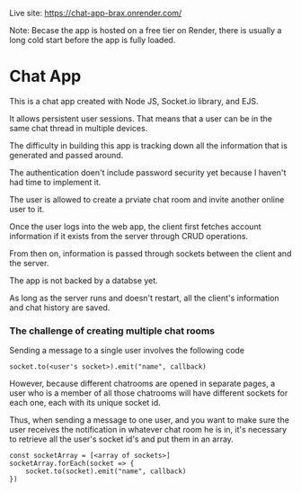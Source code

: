 Live site: https://chat-app-brax.onrender.com/
 
Note: Becase the app is hosted on a free tier on Render, there is usually a long cold start before the app is fully loaded. 

# Chat App

This is a chat app created with Node JS, Socket.io library, and EJS. 

It allows persistent user sessions. That means that a user can be in the same chat thread in multiple devices. 

The difficulty in building this app is tracking down all the information that is generated and passed around. 

The authentication doen't include password security yet because I haven't had time to implement it. 

The user is allowed to create a prviate chat room and invite another online user to it. 

Once the user logs into the web app, the client first fetches account information if it exists from the server through CRUD operations. 

From then on, information is passed through sockets between the client and the server. 

The app is not backed by a databse yet. 

As long as the server runs and doesn't restart, all the client's information and chat history are saved. 

### The challenge of creating multiple chat rooms  

Sending a message to a single user involves the following code 

```
socket.to(<user's socket>).emit("name", callback)
```

However, because different chatrooms are opened in separate pages, a user who is a member of all those chatrooms will have different sockets for each one, each with its unique socket id. 

Thus, when sending a message to one user, and you want to make sure the user receives the notification in whatever chat room he is in, it's necessary to retrieve all the user's socket id's and put them in an array. 

```
const socketArray = [<array of sockets>]
socketArray.forEach(socket => {
    socket.to(socket).emit("name", callback)
})
```